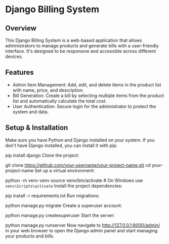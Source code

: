 # Django Billing System

## Overview
This Django Billing System is a web-based application that allows administrators to manage products and generate bills with a user-friendly interface. It's designed to be responsive and accessible across different devices.

## Features
- Admin Item Management: Add, edit, and delete items in the product list with name, price, and description.
- Bill Generation: Create a bill by selecting multiple items from the product list and automatically calculate the total cost.
- User Authentication: Secure login for the administrator to protect the system and data.

## Setup & Installation

Make sure you have Python and Django installed on your system. If you don't have Django installed, you can install it with pip:

pip install django
Clone the project:


git clone https://github.com/your-username/your-project-name.git
cd your-project-name
Set up a virtual environment:

python -m venv venv
source venv/bin/activate  # On Windows use `venv\Scripts\activate`
Install the project dependencies:

pip install -r requirements.txt
Run migrations:

python manage.py migrate
Create a superuser account:

python manage.py createsuperuser
Start the server:

python manage.py runserver
Now navigate to http://127.0.0.1:8000/admin/ in your web browser to open the Django admin panel and start managing your products and bills.


